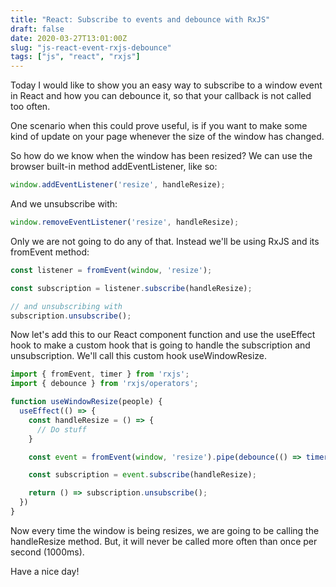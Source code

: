 ```yaml
---
title: "React: Subscribe to events and debounce with RxJS"
draft: false
date: 2020-03-27T13:01:00Z
slug: "js-react-event-rxjs-debounce"
tags: ["js", "react", "rxjs"]
---
```


Today I would like to show you an easy way to subscribe to a window event in React and how you can debounce it, so that your callback is not called too often.

One scenario when this could prove useful, is if you want to make some kind of update on your page whenever the size of the window has changed.

So how do we know when the window has been resized? We can use the browser built-in method addEventListener, like so:

```js
window.addEventListener('resize', handleResize);
```

And we unsubscribe with:

```js
window.removeEventListener('resize', handleResize);
```

Only we are not going to do any of that. Instead we'll be using RxJS and its fromEvent method:

```js
const listener = fromEvent(window, 'resize');

const subscription = listener.subscribe(handleResize);

// and unsubscribing with
subscription.unsubscribe();
```

Now let's add this to our React component function and use the useEffect hook to make a custom hook that is going to handle the subscription and unsubscription. We'll call this custom hook useWindowResize.

```js
import { fromEvent, timer } from 'rxjs';
import { debounce } from 'rxjs/operators';

function useWindowResize(people) {
  useEffect(() => {
    const handleResize = () => {
      // Do stuff
    }

    const event = fromEvent(window, 'resize').pipe(debounce(() => timer(1000)));

    const subscription = event.subscribe(handleResize);

    return () => subscription.unsubscribe();
  })
}
```

Now every time the window is being resizes, we are going to be calling the handleResize method. But, it will never be called more often than once per second (1000ms).

Have a nice day!
